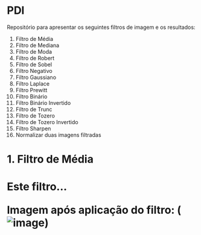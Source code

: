 # PDI

Repositório para apresentar os seguintes filtros de imagem e os resultados:
1.	Filtro de Média
2.	Filtro de Mediana
3.	Filtro de Moda
4.	Filtro de Robert 
5.	Filtro de Sobel
6.	Filtro Negativo
7.	Filtro Gaussiano
8.	Filtro Laplace
9.	Filtro Prewitt
10.	Filtro Binário
11.	Filtro Binário Invertido
12.	Filtro de Trunc
13.	Filtro de Tozero
14.	Filtro de Tozero Invertido
15.	Filtro Sharpen
16.	Normalizar duas imagens filtradas


<h1>1. Filtro de Média<h1>
Este filtro...

Imagem após aplicação do filtro:
(![image](https://user-images.githubusercontent.com/54648687/174414537-9f6f771f-4fdb-4617-bb68-22da56591038.png))
